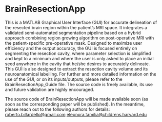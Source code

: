 # BrainResectionApp
This is a MATLAB Graphical User Interface (GUI) for accurate delineation of the resected brain region within the patient’s MRI space. It integrates a validated semi-automated segmentation pipeline based on a hybrid approach combining region growing algorithm on post-operative MRI with the patient-specific pre-operative mask. Designed to maximize user efficiency and the output accuracy, the GUI is focused entirely on segmenting the resection cavity, where parameter selection is simplified and kept to a minimum and where the user is only asked to place an initial seed anywhere in the cavity that he/she desires to accurately delineate. This GUI is also designed to extract the resection cavity volume and its neuroanatomical labelling. For further and more detailed information on the use of the GUI, or on its inputs/outputs, please refer to the BrainResectionApp_Guide file. The source code is freely available, its use and future validation are highly encouraged.

The source code of BrainResectionApp will be made available soon (as soon as the corresponding paper will be published). 
In the meantime, please reach out to the following authors for details: 
roberto.billardello@gmail.com
eleonora.tamilia@childrens.harvard.edu
